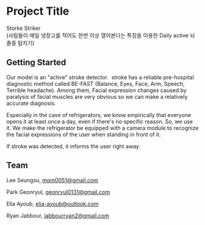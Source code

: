 # Project Title

Storke Striker  
(사람들이 매일 냉장고를 적어도 한번 이상 열어본다는 특징을 이용한 Daily active 뇌졸중 탐지기)


## Getting Started

 Our model is an "active" stroke detector. 
 stroke has a reliable pre-hospital diagnostic method called BE-FAST (Balance, Eyes, Face, Arm, Speech, Terrible headache). 
 Among them, Facial expression changes caused by paralysis of facial muscles are very obvious so we can make a relatively accurate diagnosis.
  
  Especially in the case of refrigerators, we know empirically that everyone opens it at least once a day, even if there's no specific reason. 
  So, we use it. We make the refrigerator be equipped with a camera module to recognize the facial expressions of the user when standing in front of it. 
  
  If stroke was detected, it informs the user right away.

## Team

Lee Seungsu, mqm0051@gmail.com

Park Geonryul, geonryul0131@gmail.com

Elia Ayoub, elia-ayoub@outlook.com

Ryan Jabbour, jabbourryan2@gmail.com

